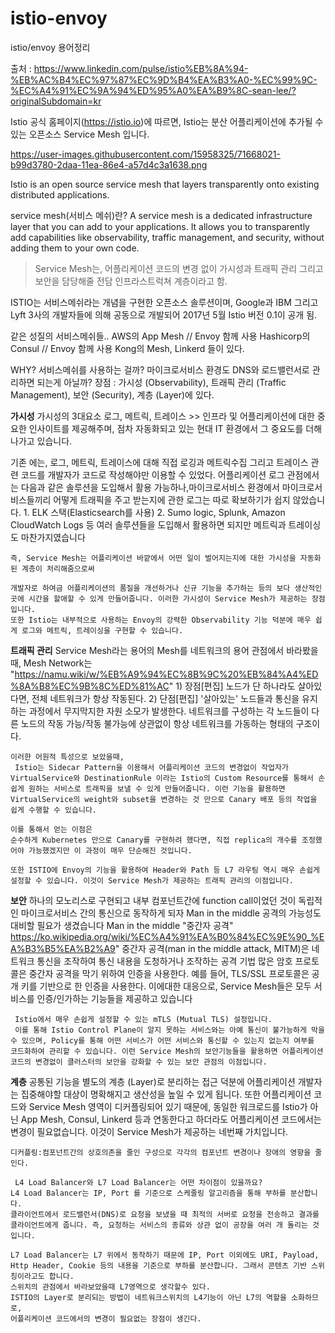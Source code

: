 # istio-envoy
istio/envoy 용어정리


출처 : https://www.linkedin.com/pulse/istio%EB%8A%94-%EB%AC%B4%EC%97%87%EC%9D%B4%EA%B3%A0-%EC%99%9C-%EC%A4%91%EC%9A%94%ED%95%A0%EA%B9%8C-sean-lee/?originalSubdomain=kr

Istio 공식 홈페이지(https://istio.io)에 따르면,
Istio는 분산 어플리케이션에 추가될 수 있는 오픈소스 Service Mesh 입니다.

https://user-images.githubusercontent.com/15958325/71668021-b99d3780-2daa-11ea-86e4-a57d4c3a1638.png

Istio is an open source service mesh that layers transparently onto existing distributed applications.

service mesh(서비스 메쉬)란?
A service mesh is a dedicated infrastructure layer that you can add to your applications. It allows you to transparently add capabilities like observability, traffic management, and security, without adding them to your own code.
> Service Mesh는, 어플리케이션 코드의 변경 없이 가시성과 트래픽 관리 그리고 보안을 담당해줄 전담 인프라스트럭쳐 계층이라고 함.

ISTIO는 서비스메쉬라는 개념을 구현한 오픈소스 솔루션이며, Google과 IBM 그리고 Lyft 3사의 개발자들에 의해 공동으로 개발되어 2017년 5월 Istio 버전 0.1이 공개 됨.

같은 성질의 서비스메쉬들..
AWS의 App Mesh // Envoy 함께 사용
Hashicorp의 Consul // Envoy 함께 사용
Kong의 Mesh, Linkerd 들이 있다.

WHY? 서비스메쉬를 사용하는 걸까?
마이크로서비스 환경도 DNS와 로드밸런서로 관리하면 되는게 아닐까?
장점 : 가시성 (Observability), 트래픽 관리 (Traffic Management), 보안 (Security), 계층 (Layer)에 있다.

**가시성**
가시성의 3대요소
	로그, 메트릭, 트레이스 >> 인프라 및 어플리케이션에 대한 중요한 인사이트를 제공해주며, 점차 자동화되고 있는 현대 IT 환경에서 그 중요도를 더해나가고 있습니다.


기존 에는,  로그, 메트릭, 트레이스에 대해
	직접 로깅과 메트릭수집 그리고 트레이스 관련 코드를 개발자가 코드로 작성해야만 이용할 수 있었다.
	어플리케이션 로그 관점에서는 다음과 같은 솔루션을 도입해서 활용 가능하나,마이크로서비스 환경에서 마이크로서비스들끼리 어떻게 트래픽을 주고 받는지에 관한 로그는 따로 확보하기가 쉽지 않았습니다.
	1. ELK 스택(Elasticsearch를 사용)
	2. Sumo logic, Splunk, Amazon CloudWatch Logs 등 여러 솔루션들을 도입해서 활용하면 되지만  메트릭과 트레이싱도 마찬가지였습니다

	즉, Service Mesh는 어플리케이션 바깥에서 어떤 일이 벌어지는지에 대한 가시성을 자동화된 계층이 처리해줌으로써

	개발자로 하여금 어플리케이션의 품질을 개선하거나 신규 기능을 추가하는 등의 보다 생산적인 곳에 시간을 할애할 수 있게 만들어줍니다. 이러한 가시성이 Service Mesh가 제공하는 장점입니다.
	또한 Istio는 내부적으로 사용하는 Envoy의 강력한 Observability 기능 덕분에 매우 쉽게 로그와 메트릭, 트레이싱을 구현할 수 있습니다.

**트래픽 관리**
Service Mesh라는 용어의 Mesh를 네트워크의 용어 관점에서 바라봤을때,
	Mesh Network는 "https://namu.wiki/w/%EB%A9%94%EC%8B%9C%20%EB%84%A4%ED%8A%B8%EC%9B%8C%ED%81%AC"
	1) 장점[편집]
	노드가 단 하나라도 살아있다면, 전체 네트워크가 항상 작동된다.
	2) 단점[편집]
	'살아있는' 노드들과 통신을 유지하는 과정에서 무지막지한 자원 소모가 발생한다.
	네트워크를 구성하는 각 노드들이 다른 노드의 작동 가능/작동 불가능에 상관없이 항상 네트워크를 가동하는 형태의 구조이다.

	이러한 어원적 특성으로 보았을때,
	 Istio는 Sidecar Pattern을 이용해서 어플리케이션 코드의 변경없이 작업자가 VirtualService와 DestinationRule 이라는 Istio의 Custom Resource를 통해서 손쉽게 원하는 서비스로 트래픽을 보낼 수 있게 만들어줍니다. 이런 기능을 활용하면 VirtualService의 weight와 subset을 변경하는 것 만으로 Canary 배포 등의 작업을 쉽게 수행할 수 있습니다.
	 
	이를 통해서 얻는 이점은
	순수하게 Kubernetes 만으로 Canary를 구현하려 했다면, 직접 replica의 개수를 조정했어야 가능했겠지만 이 과정이 매우 단순해진 것입니다. 

	또한 ISTIO에 Envoy의 기능을 활용하여 Header와 Path 등 L7 라우팅 역시 매우 손쉽게 설정할 수 있습니다. 이것이 Service Mesh가 제공하는 트래픽 관리의 이점입니다.

**보안**
	하나의 모노리스로 구현되고 내부 컴포넌트간에 function call이었던 것이 독립적인 마이크로서비스 간의 통신으로 동작하게 되자 Man in the middle 공격의 가능성도 대비할 필요가 생겼습니다
	Man in the middle "중간자 공격"
	https://ko.wikipedia.org/wiki/%EC%A4%91%EA%B0%84%EC%9E%90_%EA%B3%B5%EA%B2%A9"
	중간자 공격(man in the middle attack, MITM)은 네트워크 통신을 조작하여 통신 내용을 도청하거나 조작하는 공격 기법
	많은 암호 프로토콜은 중간자 공격을 막기 위하여 인증을 사용한다. 예를 들어, TLS/SSL 프로토콜은 공개 키를 기반으로 한 인증을 사용한다.
	이에대한 대응으로, Service Mesh들은 모두 서비스를 인증/인가하는 기능들을 제공하고 있습니다

	 Istio에서 매우 손쉽게 설정할 수 있는 mTLS (Mutual TLS) 설정입니다.
	 이를 통해 Istio Control Plane이 알지 못하는 서비스와는 아예 통신이 불가능하게 막을 수 있으며, Policy를 통해 어떤 서비스가 어떤 서비스와 통신할 수 있는지 없는지 여부를 코드화하여 관리할 수 있습니다. 이런 Service Mesh의 보안기능들을 활용하면 어플리케이션 코드의 변경없이 클러스터의 보안을 강화할 수 있는 보안 관점의 이점입니다.
 
**계층**
	공통된 기능을 별도의 계층 (Layer)로 분리하는 접근 덕분에 어플리케이션 개발자는 집중해야할 대상이 명확해지고 생산성을 높일 수 있게 됩니다.
	또한 어플리케이션 코드와 Service Mesh 영역이 디커플링되어 있기 때문에, 동일한 워크로드를 Istio가 아닌 App Mesh, Consul, Linkerd 등과 연동한다고 하더라도 어플리케이션 코드에서는 변경이 필요없습니다. 이것이 Service Mesh가 제공하는 네번째 가치입니다.

	디커플링:컴포넌트간의 상호의존을 줄인 구성으로 각각의 컴포넌트 변경이나 장애의 영향을 줄인다.

	 L4 Load Balancer와 L7 Load Balancer는 어떤 차이점이 있을까요?
	L4 Load Balancer는 IP, Port 를 기준으로 스케줄링 알고리즘을 통해 부하를 분산합니다.
	클라이언트에서 로드밸런서(DNS)로 요청을 보냈을 때 최적의 서버로 요청을 전송하고 결과를 클라이언트에게 줍니다. 즉, 요청하는 서비스의 종류와 상관 없이 공장을 여러 개 돌리는 것입니다. 

	L7 Load Balancer는 L7 위에서 동작하기 때문에 IP, Port 이외에도 URI, Payload, Http Header, Cookie 등의 내용을 기준으로 부하를 분산합니다. 그래서 콘텐츠 기반 스위칭이라고도 합니다.
	스위치의 관점에서 바라보았을때 L7영역으로 생각할수 있다.
	ISTIO의 Layer로 분리되는 방법이 네트워크스위치의 L4기능이 아닌 L7의 역할을 소화하므로,
	어플리케이션 코드에서의 변경이 필요없는 장점이 생긴다.

